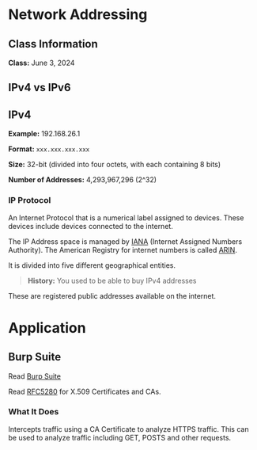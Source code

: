 # Network Addressing

## Class Information

**Class:** June 3, 2024

## IPv4 vs IPv6



## IPv4

**Example:** 192.168.26.1

**Format:** `xxx.xxx.xxx.xxx`

**Size:** 32-bit (divided into four octets, with each containing 8 bits)

**Number of Addresses:** 4,293,967,296 (2^32)

### IP Protocol

An Internet Protocol that is a numerical label assigned to devices. These devices include devices connected to the internet.

The IP Address space is managed by [IANA](https://www.iana.org/) (Internet Assigned Numbers Authority). The American Registry for internet numbers is called [ARIN](https://www.arin.net/).

It is divided into five different geographical entities.

> **History:** You used to be able to buy IPv4 addresses

These are registered public addresses available on the internet.




# Application

## Burp Suite

Read [Burp Suite](https://portswigger.net/burp)

Read [RFC5280](https://www.rfc-editor.org/rfc/rfc5280) for X.509 Certificates and CAs.

### What It Does

Intercepts traffic using a CA Certificate to analyze HTTPS traffic. This can be used to analyze traffic including GET, POSTS and other requests.

